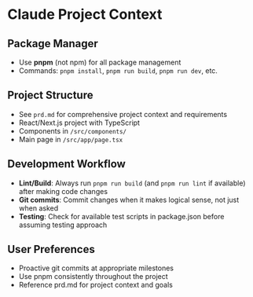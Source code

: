 # Claude Project Context

## Package Manager
- Use **pnpm** (not npm) for all package management
- Commands: `pnpm install`, `pnpm run build`, `pnpm run dev`, etc.

## Project Structure
- See `prd.md` for comprehensive project context and requirements
- React/Next.js project with TypeScript
- Components in `/src/components/`
- Main page in `/src/app/page.tsx`

## Development Workflow
- **Lint/Build**: Always run `pnpm run build` (and `pnpm run lint` if available) after making code changes
- **Git commits**: Commit changes when it makes logical sense, not just when asked
- **Testing**: Check for available test scripts in package.json before assuming testing approach

## User Preferences
- Proactive git commits at appropriate milestones
- Use pnpm consistently throughout the project
- Reference prd.md for project context and goals